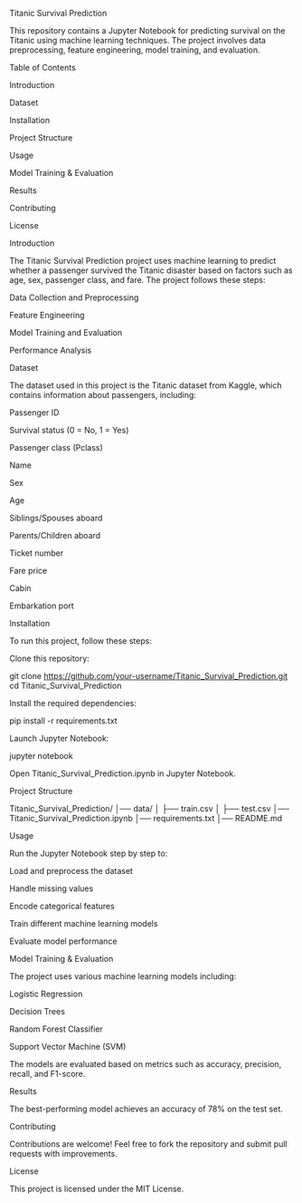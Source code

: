 Titanic Survival Prediction

This repository contains a Jupyter Notebook for predicting survival on the Titanic using machine learning techniques. The project involves data preprocessing, feature engineering, model training, and evaluation.

Table of Contents

Introduction

Dataset

Installation

Project Structure

Usage

Model Training & Evaluation

Results

Contributing

License

Introduction

The Titanic Survival Prediction project uses machine learning to predict whether a passenger survived the Titanic disaster based on factors such as age, sex, passenger class, and fare. The project follows these steps:

Data Collection and Preprocessing

Feature Engineering

Model Training and Evaluation

Performance Analysis

Dataset

The dataset used in this project is the Titanic dataset from Kaggle, which contains information about passengers, including:

Passenger ID

Survival status (0 = No, 1 = Yes)

Passenger class (Pclass)

Name

Sex

Age

Siblings/Spouses aboard

Parents/Children aboard

Ticket number

Fare price

Cabin

Embarkation port

Installation

To run this project, follow these steps:

Clone this repository:

git clone https://github.com/your-username/Titanic_Survival_Prediction.git
cd Titanic_Survival_Prediction

Install the required dependencies:

pip install -r requirements.txt

Launch Jupyter Notebook:

jupyter notebook

Open Titanic_Survival_Prediction.ipynb in Jupyter Notebook.

Project Structure

Titanic_Survival_Prediction/
│── data/
│   ├── train.csv
│   ├── test.csv
│── Titanic_Survival_Prediction.ipynb
│── requirements.txt
│── README.md

Usage

Run the Jupyter Notebook step by step to:

Load and preprocess the dataset

Handle missing values

Encode categorical features

Train different machine learning models

Evaluate model performance

Model Training & Evaluation

The project uses various machine learning models including:

Logistic Regression

Decision Trees

Random Forest Classifier

Support Vector Machine (SVM)

The models are evaluated based on metrics such as accuracy, precision, recall, and F1-score.

Results

The best-performing model achieves an accuracy of 78% on the test set.

Contributing

Contributions are welcome! Feel free to fork the repository and submit pull requests with improvements.

License

This project is licensed under the MIT License.

